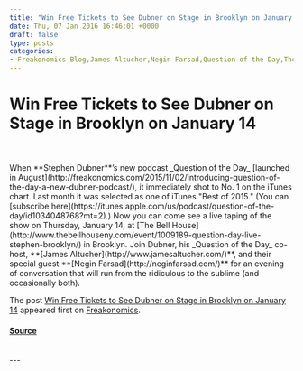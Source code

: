 ```yaml
---
title: "Win Free Tickets to See Dubner on Stage in Brooklyn on January 14"
date: Thu, 07 Jan 2016 16:46:01 +0000
draft: false
type: posts
categories: 
- Freakonomics Blog,James Altucher,Negin Farsad,Question of the Day,The Bell House
---
```

# Win Free Tickets to See Dubner on Stage in Brooklyn on January 14

<br/>

<br/>
When **Stephen Dubner**’s new podcast _Question of the Day_ [launched in August](http://freakonomics.com/2015/11/02/introducing-question-of-the-day-a-new-dubner-podcast/), it immediately shot to No. 1 on the iTunes chart. Last month it was selected as one of iTunes "Best of 2015." (You can [subscribe here](https://itunes.apple.com/us/podcast/question-of-the-day/id1034048768?mt=2).) Now you can come see a live taping of the show on Thursday, January 14, at [The Bell House](http://www.thebellhouseny.com/event/1009189-question-day-live-stephen-brooklyn/) in Brooklyn. Join Dubner, his _Question of the Day_ co-host, **[James Altucher](http://www.jamesaltucher.com/)**, and their special guest **[Negin Farsad](http://neginfarsad.com/)** for an evening of conversation that will run from the ridiculous to the sublime (and occasionally both).

The post [Win Free Tickets to See Dubner on Stage in Brooklyn on January 14](https://freakonomics.com/2016/01/win-free-tickets-to-see-dubner-on-stage-in-brooklyn-on-january-14/) appeared first on [Freakonomics](https://freakonomics.com).

#### [Source](https://freakonomics.com/2016/01/win-free-tickets-to-see-dubner-on-stage-in-brooklyn-on-january-14/)

<br/>
---
